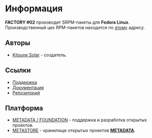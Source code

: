 # Информация

**FACTORY #02** производит SRPM-пакеты для **Fedora Linux**. Производственный цех RPM-пакетов находится по [этому](https://copr.fedorainfracloud.org/coprs/metastore/) адресу.

## Авторы

- [Kitsune Solar](https://kitsune.solar/) - создатель.

## Ссылки

- [Поддержка](https://sysadmins.community/)
- [Документация](https://sysadmins.wiki/)
- [Репозиторий](https://copr.fedorainfracloud.org/coprs/metastore/)

## Платформа

- [METADATA / FOUNDATION](https://metadata.foundation/) - поддержка и разработка открытых проектов.
- [METASTORE](https://metastore.pro/) - хранилище открытых проектов [**METADATA**](https://metadata.foundation/).
